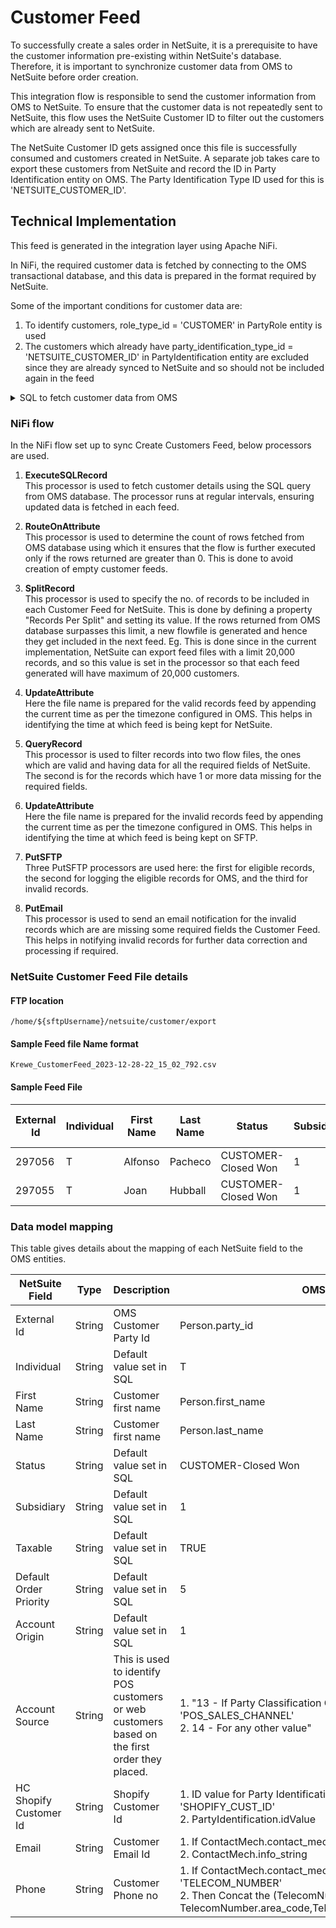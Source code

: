 # Customer Feed

To successfully create a sales order in NetSuite, it is a prerequisite to have the customer information pre-existing within NetSuite's database. Therefore, it is important to synchronize customer data from OMS to NetSuite before order creation.

This integration flow is responsible to send the customer information from OMS to NetSuite. To ensure that the customer data is not repeatedly sent to NetSuite, this flow uses the NetSuite Customer ID to filter out the customers which are already sent to NetSuite.

The  NetSuite Customer ID gets assigned once this file is successfully consumed and customers created in NetSuite. A separate job takes care to export these customers from NetSuite and record the ID in Party Identification entity on OMS. The Party Identification Type ID used for this is 'NETSUITE_CUSTOMER_ID'. 

## Technical Implementation

This feed is generated in the integration layer using Apache NiFi. 

In NiFi, the required customer data is fetched by connecting to the OMS transactional database, and this data is prepared in the format required by NetSuite.

Some of the important conditions for customer data are:
1. To identify customers, role_type_id = 'CUSTOMER' in PartyRole entity is used
2. The customers which already have party_identification_type_id = 'NETSUITE_CUSTOMER_ID' in PartyIdentification entity are excluded since they are already synced to NetSuite and so should not be included again in the feed

<details>
  <summary>SQL to fetch customer data from OMS</summary>

```
SELECT 
  per.party_id AS 'External Id', 
  'T' AS 'Individual', 
  CASE WHEN per.first_name IS NULL 
  OR TRIM(per.first_name) = '' THEN 'X' ELSE per.first_name END AS 'First Name', 
  CASE WHEN per.last_name IS NULL 
  OR TRIM(per.last_name) = '' THEN 'X' ELSE per.last_name END AS 'Last Name', 
  'CUSTOMER-Closed Won' AS 'Status', 
  '1' AS 'Subsidiary', 
  'TRUE' AS 'Taxable', 
  '5' AS 'Default Order Priority', 
  '1' AS 'Account Origin', 
  CASE WHEN (
    SELECT 
      party_classification_group_id 
    FROM 
      party_classification 
    WHERE 
      party_id = per.party_id 
    ORDER BY 
      from_date 
    LIMIT 
      1
  ) = 'POS_SALES_CHANNEL' THEN 13 ELSE "14" END AS "Account Source", -- this may vary and customised as per need
  pisc.id_value AS "HC Shopify Customer Id", 
   (
    SELECT 
      cm.info_string AS 'Email' 
    FROM 
      party_contact_mech pcm 
      JOIN contact_mech cm ON pcm.contact_mech_id = cm.contact_mech_id 
      AND (
        pcm.thru_date IS NULL 
        OR pcm.thru_date >= NOW()
      ) 
    WHERE 
      cm.contact_mech_type_id = 'EMAIL_ADDRESS' 
      AND per.party_id = pcm.party_id 
    ORDER BY 
      pcm.from_date DESC 
    LIMIT 
      1
  ) AS 'Email', 
  (
    SELECT 
      CONCAT_WS(
        " ", tn.country_code, tn.area_code, 
        tn.contact_number
      ) AS "Phone_no" 
    FROM 
      party_contact_mech pcm 
      JOIN contact_mech cm ON pcm.contact_mech_id = cm.contact_mech_id 
      AND (
        pcm.thru_date IS NULL 
        OR pcm.thru_date >= NOW()
      ) 
      JOIN telecom_number tn ON tn.contact_mech_id = cm.contact_mech_id 
    WHERE 
      cm.contact_mech_type_id = 'TELECOM_NUMBER' 
      AND per.party_id = pcm.party_id 
    ORDER BY 
      pcm.from_date DESC 
    LIMIT 
      1
  ) AS 'Phone' 
FROM 
  person per 
  INNER JOIN party_role pr ON per.party_id = pr.party_id 
  LEFT JOIN party_identification pi ON per.party_id = pi.party_id 
  AND pi.party_identification_type_id = 'NETSUITE_CUSTOMER_ID' 
  JOIN PARTY p ON p.party_id = per.party_id 
  LEFT JOIN party_identification pisc ON per.party_id = pisc.party_id 
  AND pisc.party_identification_type_id = 'SHOPIFY_CUST_ID' 
WHERE 
  pr.role_type_id = 'CUSTOMER' 
  AND pi.party_id IS NULL 
  AND pisc.id_value IS NOT NULL;
```
</details>


### NiFi flow

In the NiFi flow set up to sync Create Customers Feed, below processors are used.

1. **ExecuteSQLRecord**\
   This processor is used to fetch customer details using the SQL query from OMS database. The processor runs at regular intervals, ensuring updated data is fetched in each feed.

2. **RouteOnAttribute**\
   This processor is used to determine the count of rows fetched from OMS database using which it ensures that the flow is further executed only if the rows returned are greater than 0. This is done to avoid creation of empty customer feeds.
   
3. **SplitRecord**\
   This processor is used to specify the no. of records to be included in each Customer Feed for NetSuite. This is done by defining a property "Records Per Split" and setting its value. If the rows returned from OMS database surpasses this limit, a new flowfile is generated and hence they get included in the next feed.
   Eg. This is done since in the current implementation, NetSuite can export feed files with a limit 20,000 records, and so this value is set in the processor so that each feed generated will have maximum of 20,000 customers.
  
4. **UpdateAttribute**\
   Here the file name is prepared for the valid records feed by appending the current time as per the timezone configured in OMS. This helps in identifying the time at which feed is being kept for NetSuite.
   
7. **QueryRecord**\
   This processor is used to filter records into two flow files, the ones which are valid and having data for all the required fields of NetSuite. The second is for the records which have 1 or more data missing for the required fields.

8. **UpdateAttribute**\
   Here the file name is prepared for the invalid records feed by appending the current time as per the timezone configured in OMS. This helps in identifying the time at which feed is being kept on SFTP. 

9. **PutSFTP**\
   Three PutSFTP processors are used here: the first for eligible records, the second for logging the eligible records for OMS, and the third for invalid records.

10. **PutEmail**\
   This processor is used to send an email notification for the invalid records which are are missing some required fields the Customer Feed. This helps in notifying invalid records for further data correction and processing if required.

### NetSuite Customer Feed File details

#### FTP location

```text
/home/${sftpUsername}/netsuite/customer/export
```

#### Sample Feed file Name format

```text
Krewe_CustomerFeed_2023-12-28-22_15_02_792.csv
```

#### Sample Feed File

| External Id      | Individual    | First Name     |     Last Name|     Status         |Subsidiary  |Taxable     |Default Order Priority|Account Origin|Account Source|HC Shopify Customer Id|
|------------------|---------------|----------------|--------------|--------------------|------------|------------|----------------------|--------------|--------------|----------------------|
| 297056           | T             | Alfonso        | Pacheco      | CUSTOMER-Closed Won|       1    |  true      |         5            |        1     |    14        |     6578498371671    |
| 297055           |  T            |    Joan        |Hubball       |CUSTOMER-Closed Won |     1      |   true     |   5                  | 1            |   14         |   6578280628311      |    

### Data model mapping

This table gives details about the mapping of each NetSuite field to the OMS entities.

| NetSuite Field           | Type          | Description     |  OMS Field|
|------------------|---------------|-----------------|--------------|
| External Id      | String        | OMS Customer Party Id| Person.party_id|
| Individual           |  String    |   Default value set in SQL        |T     |    
| First Name           |  String            |    Customer first name        |Person.first_name      |    
| Last Name           |  String            |    Customer first name        |Person.last_name       |    
| Status           |  String            |    Default value set in SQL        |CUSTOMER-Closed Won       |    
| Subsidiary           |  String            |    Default value set in SQL        |1       |    
| Taxable           |  String            |    Default value set in SQL        |TRUE      |    
| Default Order Priority           |  String            |    Default value set in SQL        |5      |    
| Account Origin           |  String            |    Default value set in SQL        |1       |    
| Account Source           |  String            |    This is used to identify POS customers or web customers based on the first order they  placed.   |1. "13 - If Party Classification Group Id = 'POS_SALES_CHANNEL' <br/> 2. 14 - For any other value"       |    
| HC Shopify Customer Id           |  String            | Shopify Customer Id     |1. ID value for Party Identification Type ID of 'SHOPIFY_CUST_ID' <br/> 2.  PartyIdentification.idValue    |    
| Email           |  String            |   Customer Email Id       |1. If ContactMech.contact_mech_type_id = 'EMAIL_ADDRESS' </br> 2. ContactMech.info_string    |    
| Phone           |  String            | Customer Phone no      |1. If ContactMech.contact_mech_type_id = 'TELECOM_NUMBER' </br> 2. Then Concat the (TelecomNumber.country_code, TelecomNumber.area_code,TelecomNumber.contact_number)      |

